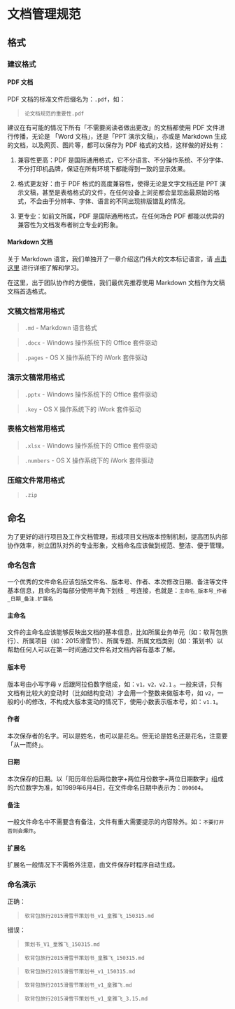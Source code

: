 # 文档管理规范

## 格式

### 建议格式

#### PDF 文档

PDF 文档的标准文件后缀名为：`.pdf`，如：

> `论文档规范的重要性.pdf`

建议在有可能的情况下所有「不需要阅读者做出更改」的文档都使用 PDF 文件进行传播，无论是 「Word 文档」，还是「PPT 演示文稿」，亦或是 Markdown 生成的文档，以及网页、图片等，都可以保存为 PDF 格式的文档，这样做的好处有：

1. 兼容性更高：PDF 是国际通用格式，它不分语言、不分操作系统、不分字体、不分打印机品牌，保证在所有环境下都能得到一致的显示效果。

2. 格式更友好：由于 PDF 格式的高度兼容性，使得无论是文字文档还是 PPT 演示文稿，甚至是表格格式的文件，在任何设备上浏览都会呈现出最原始的格式，不会由于分辨率、字体、语言的不同出现排版错乱的情况。

3. 更专业：如前文所属，PDF 是国际通用格式，在任何场合 PDF 都能以优异的兼容性为文档发布者树立专业的形象。

#### Markdown 文档

关于 Markdown 语言，我们单独开了一章介绍这门伟大的文本标记语言，请 [点击这里](markdown.md) 进行详细了解和学习。

在这里，出于团队协作的方便性，我们最优先推荐使用 Markdown 文档作为文稿文档首选格式。

### 文稿文档常用格式

> `.md` - Markdown 语言格式

> `.docx` - Windows 操作系统下的 Office 套件驱动

> `.pages` - OS X 操作系统下的 iWork 套件驱动

### 演示文稿常用格式

> `.pptx` - Windows 操作系统下的 Office 套件驱动

> `.key` - OS X 操作系统下的 iWork 套件驱动

### 表格文档常用格式

> `.xlsx` - Windows 操作系统下的 Office 套件驱动

> `.numbers` - OS X 操作系统下的 iWork 套件驱动

### 压缩文件常用格式

> `.zip`

## 命名

为了更好的进行项目及工作文档管理，形成项目文档版本控制机制，提高团队内部协作效率，树立团队对外的专业形象，文档命名应该做到规范、整洁、便于管理。

### 命名包含

一个优秀的文件命名应该包括文件名、版本号、作者、本次修改日期、备注等文件基本信息，且命名的每部分使用半角下划线 `_` 号连接，也就是：`主命名_版本号_作者_日期_备注.扩展名`

#### 主命名

文件的主命名应该能够反映出文档的基本信息，比如所属业务单元（如：软背包旅行）、所属项目（如：2015滑雪节）、所属专题、所属文档类别（如：策划书）以帮助任何人可以在第一时间通过文件名对文档内容有基本了解。

#### 版本号

版本号由小写字母 `v` 后跟阿拉伯数字组成，如：`v1，v2，v2.1` 。一般来讲，只有文档有比较大的变动时（比如结构变动）才会用一个整数来做版本号，如 `v2`，一般的小的修改，不构成大版本变动的情况下，使用小数表示版本号，如：`v1.1`。

#### 作者

本次保存者的名字。可以是姓名，也可以是花名。但无论是姓名还是花名，注意要「从一而终」。

#### 日期

本次保存的日期。以「阳历年份后两位数字+两位月份数字+两位日期数字」组成的六位数字为准，如1989年6月4日，在文件命名日期中表示为：`890604`。

#### 备注

一般文件命名中不需要含有备注，文件有重大需要提示的内容除外。如：`不要打开否则会爆炸`。

#### 扩展名

扩展名一般情况下不需格外注意，由文件保存时程序自动生成。

### 命名演示

正确：

> `软背包旅行2015滑雪节策划书_v1_皇雅飞_150315.md`

错误：

> `策划书_V1_皇雅飞_150315.md`

> `软背包旅行2015滑雪节策划书_皇雅飞_150315.md`

> `软背包旅行2015滑雪节策划书_v1_150315.md`

> `软背包旅行2015滑雪节策划书_v1_皇雅飞.md`

> `软背包旅行2015滑雪节策划书_v1_皇雅飞_3.15.md`